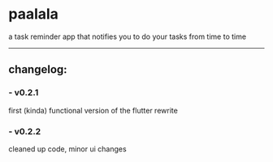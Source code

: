 # paalala
 a task reminder app that notifies you to do your tasks from time to time
 
---
## changelog:
### - v0.2.1
 first (kinda) functional version of the flutter rewrite
### - v0.2.2
 cleaned up code, minor ui changes